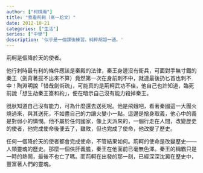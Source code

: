 ```yaml
---
author: ["柯棋瀚"]
title: "我看荊軻（髙一尬文）"
date: 2012-10-21
categories: ["生活"]
series: ["中學"]
description: '似乎是一個課後練習。純粹胡謅一通。'
---
```


荊軻是個降於天的使者。

他行刺時最有利的條件應該是秦殿的法律，秦王身邊沒有衛兵，可面對手無寸鐵的秦王（劍背著拔不出來不算）竟然第一次在身前刺不中，就連最後扔匕首也刺不中！陶淵明說「惜哉劍術疏」，可能真的是荊軻武功不佳，他自己也許知道，臨死前說「想生劫秦王簽和約」，便在暗示自己沒有能力殺掉秦王。

旣肰知道自己沒有能力，可為什麼還去送死呢。他是飛蛾吧，看著秦國這一大團火燒過來，與其送死，不如盡自己的力讓火變小一點。這邊是捨身取義，他心中的義是對弱小的憐憫。他不屬於任何國家，像上天派來的，一個行走在人間，改變歷史的使者，他完成使命後便去了，雖敗，但也完成了使命，他改變了歷史。

任何一個降於天的使者都會完成使命，不管結果如何。荊軻的使命是改變歷史——人類靈魂的歷史。那麼一個俠肝義膽，秦王在他面前已毫無色澤。秦王的稱霸只是一時的熱鬧，最後不也亡了嗎。而荊軻在出發的那一刻，已經深深沈澱在歷史中，豐富著人們的靈魂。